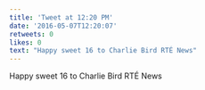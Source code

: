 ```yaml
---
title: 'Tweet at 12:20 PM'
date: '2016-05-07T12:20:07'
retweets: 0
likes: 0
text: "Happy sweet 16 to Charlie Bird RTÉ News"
---
```

Happy sweet 16 to Charlie Bird RTÉ News